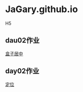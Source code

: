 # JaGary.github.io
H5
## dau02作业
<a href="https://jagary.github.io/09.%E5%B1%85%E4%B8%AD%E6%A1%88%E4%BE%8B.html">盒子居中</a>
## day02作业
<a href="https://github.com/JaGary/JaGary.github.io/01.%E5%AE%9A%E4%BD%8D%E6%A1%88%E4%BE%8B.html">定位</a>
